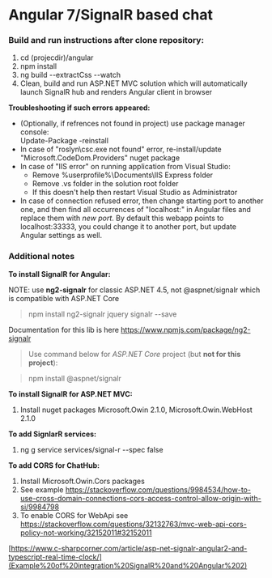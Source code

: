 # Angular 7/SignalR based chat


### Build and run instructions after clone repository:
1. cd (projecdir)/angular
2. npm install
3. ng build --extractCss --watch
4. Clean, build and run ASP.NET MVC solution which will automatically launch SignalR hub and renders Angular client in browser

**Troubleshooting if such errors appeared:**
- (Optionally, if refrences not found in project) use package manager console:  
Update-Package -reinstall
- In case of "roslyn\csc.exe not found" error, re-install/update "Microsoft.CodeDom.Providers" nuget package
- In case of "IIS error" on running application from Visual Studio:
  - Remove %userprofile%\Documents\IIS Express folder
  - Remove .vs folder in the solution root folder
  - If this doesn't help then restart Visual Studio as Administrator 
- In case of connection refused error, then change starting port to another one,
and then find all  occurrences of "localhost:" in Angular files and replace them with *new port*.
By default this webapp points to localhost:33333, you could change it to another port, but update Angular settings as well.

### Additional notes
**To install SignalR for Angular:**

NOTE: use **ng2-signalr** for classic ASP.NET 4.5, not @aspnet/signalr which is compatible with ASP.NET Core

> npm install ng2-signalr jquery signalr --save
 
 Documentation for this lib is here https://www.npmjs.com/package/ng2-signalr


> Use command below for *ASP.NET Core* project (but **not for this project**):

> npm install @aspnet/signalr

**To install SignalR for ASP.NET MVC:**
1. Install nuget packages Microsoft.Owin 2.1.0, Microsoft.Owin.WebHost 2.1.0

**To add SignlarR services:**
1. ng g service services/signal-r --spec false

**To add CORS for ChatHub:**
1. Install Microsoft.Owin.Cors packages
2. See example https://stackoverflow.com/questions/9984534/how-to-use-cross-domain-connections-cors-access-control-allow-origin-with-si/9984798
3. To enable CORS for WebApi see https://stackoverflow.com/questions/32132763/mvc-web-api-cors-policy-not-working/32152011#32152011
 

[https://www.c-sharpcorner.com/article/asp-net-signalr-angular2-and-typescript-real-time-clock/](Example%20of%20integration%20SignalR%20and%20Angular%202)



